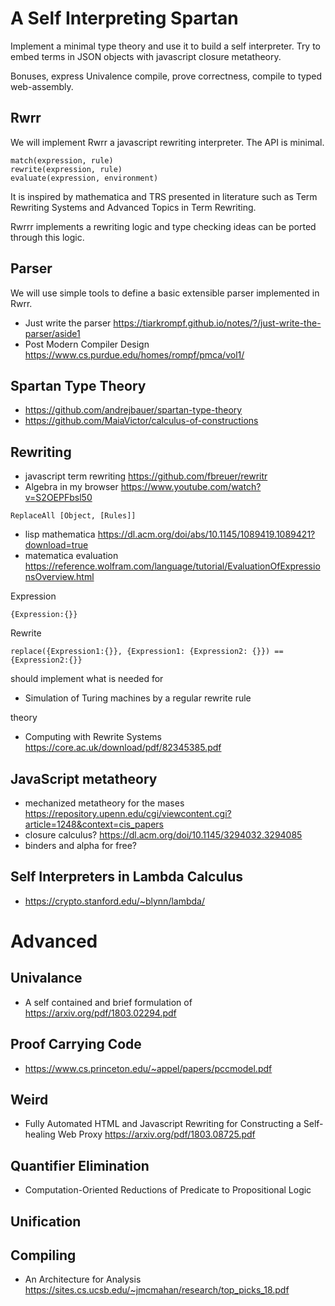 # A Self Interpreting Spartan

Implement a minimal type theory and use it to build a self interpreter. Try to embed terms in JSON objects with javascript closure metatheory.

Bonuses, express Univalence compile, prove correctness, compile to typed web-assembly.

## Rwrr

We will implement Rwrr a javascript rewriting interpreter. The API is minimal.

```
match(expression, rule) 
rewrite(expression, rule)
evaluate(expression, environment)
```

It is inspired by mathematica and TRS presented in literature such as Term Rewriting Systems and Advanced Topics in Term Rewriting.

Rwrrr implements a rewriting logic and type checking ideas can be ported through this logic.

## Parser

We will use simple tools to define a basic extensible parser implemented in Rwrr.

* Just write the parser https://tiarkrompf.github.io/notes/?/just-write-the-parser/aside1
* Post Modern Compiler Design https://www.cs.purdue.edu/homes/rompf/pmca/vol1/

## Spartan Type Theory

* https://github.com/andrejbauer/spartan-type-theory
* https://github.com/MaiaVictor/calculus-of-constructions

## Rewriting

* javascript term rewriting https://github.com/fbreuer/rewritr
* Algebra in my browser https://www.youtube.com/watch?v=S2OEPFbsl50

```
ReplaceAll [Object, [Rules]]
```

* lisp mathematica https://dl.acm.org/doi/abs/10.1145/1089419.1089421?download=true
* matematica evaluation https://reference.wolfram.com/language/tutorial/EvaluationOfExpressionsOverview.html

Expression

```
{Expression:{}}
```

Rewrite

```
replace({Expression1:{}}, {Expression1: {Expression2: {}}) == {Expression2:{}}
```

should implement what is needed for

* Simulation of Turing machines by a regular rewrite rule

theory

* Computing with Rewrite Systems https://core.ac.uk/download/pdf/82345385.pdf

## JavaScript metatheory

* mechanized metatheory for the mases https://repository.upenn.edu/cgi/viewcontent.cgi?article=1248&context=cis_papers
* closure calculus? https://dl.acm.org/doi/10.1145/3294032.3294085
* binders and alpha for free?

## Self Interpreters in Lambda Calculus

* https://crypto.stanford.edu/~blynn/lambda/



# Advanced

## Univalance

* A self contained and brief formulation of https://arxiv.org/pdf/1803.02294.pdf

## Proof Carrying Code

* https://www.cs.princeton.edu/~appel/papers/pccmodel.pdf

## Weird

* Fully Automated HTML and Javascript Rewriting for Constructing a Self-healing Web Proxy https://arxiv.org/pdf/1803.08725.pdf

## Quantifier Elimination

* Computation-Oriented Reductions of Predicate to Propositional Logic

## Unification

## Compiling

* An Architecture for Analysis https://sites.cs.ucsb.edu/~jmcmahan/research/top_picks_18.pdf
